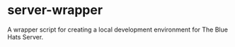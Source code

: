 # server-wrapper
A wrapper script for creating a local development environment for The Blue Hats Server.
